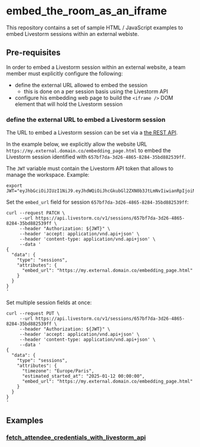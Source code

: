 # embed_the_room_as_an_iframe

This repository contains a set of sample HTML / JavaScript examples to embed
Livestorm sessions within an external webiste.

## Pre-requisites

In order to embed a Livestorm session within an external website, a team member
must explicitly configure the following:
- define the external URL allowed to embed the session
    - this is done on a per session basis using the Livestorm API
- configure his embedding web page to build the `<iframe />` DOM element that
  will hold the Livestorm session

### define the external URL to embed a Livestorm session

The URL to embed a Livestorm session can be set via a [the REST API](https://developers.livestorm.co/reference).

In the example below, we explicitly allow the website URL `https://my.external.domain.co/embedding_page.html`
to embed the Livestorm session identified with `657bf7da-3d26-4865-8284-35bd882539ff`.

The `JWT` variable must contain the Livestorm API token that allows to manage
the workspace. Example:
```
export JWT="eyJhbGciOiJIUzI1NiJ9.eyJhdWQiOiJhcGkubGl2ZXN0b3JtLmNvIiwianRpIjoiNDc2ZDE0ZWEtZDVkMC00MjE2LThhODktYWM2YTUzMzQ1ZGUxIiwiaWF0IjoxNzA4MDcyODMxLCJvcmciOiI3ZGQ5ZWNlYi0wYzFjLTQzNzItODJmNS1kMmM3NmVjY2Y4ZTEifQ.DAfyU2srJ79zRD8_wdGqRwdkpIP_AVlZQA_g9a4jAbk"
```

Set the `embed_url` field for session `657bf7da-3d26-4865-8284-35bd882539ff`:
```
curl --request PATCH \
     --url https://api.livestorm.co/v1/sessions/657bf7da-3d26-4865-8284-35bd882539ff \
     --header "Authorization: ${JWT}" \
     --header 'accept: application/vnd.api+json' \
     --header 'content-type: application/vnd.api+json' \
     --data '
{
  "data": {
    "type": "sessions",
    "attributes": {
      "embed_url": "https://my.external.domain.co/embedding_page.html"
    }
  }
}
'
```

Set multiple session fields at once:
```
curl --request PUT \
     --url https://api.livestorm.co/v1/sessions/657bf7da-3d26-4865-8284-35bd882539ff \
     --header "Authorization: ${JWT}" \
     --header 'accept: application/vnd.api+json' \
     --header 'content-type: application/vnd.api+json' \
     --data '
{
  "data": {
    "type": "sessions",
    "attributes": {
      "timezone": "Europe/Paris",
      "estimated_started_at": "2025-01-12 00:00:00",
      "embed_url": "https://my.external.domain.co/embedding_page.html"
    }
  }
}
'
```

## Examples

### [fetch_attendee_credentials_with_livestorm_api](https://github.com/livestorm/embed_the_room_as_an_iframe/tree/main/fetch_attendee_credentials_with_livestorm_api)
